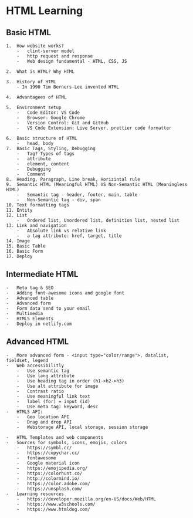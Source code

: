 # HTML Learning

## Basic HTML

    1.  How website works?
        -   clint-server model
        -   http request and response
        -   Web design fundamental - HTML, CSS, JS

    2.  What is HTML? Why HTML

    3.  History of HTML
        - In 1990 Tim Berners-Lee invented HTML

    4.  Advantagees of HTML

    5.  Environment setup
        -   Code Editor: VS Code
        -   Browser: Google Chrome
        -   Version Control: Git and GitHub
        -   VS Code Extension: Live Server, prettier code formatter

    6.  Basic structure of HTML
        -   head, body
    7.  Basic Tags, Styling, Debugging
        -   Tag? Types of tags
        -   attribute
        -   element, content
        -   Debugging
        -   Comment
    8.  Heading, Paragraph, Line break, Horizintal rule
    9.  Semantic HTML (Meaningful HTML) VS Non-Semantic HTML (Meaningless HTML)
        -   Semantic tag - header, footer, main, table
        -   Non-Semantic tag - div, span
    10. Text formatting tags
    11. Entity
    12. List
        -   Ordered list, Unordered list, definition list, nested list
    13. Link and navigation
        -   Absolute link vs relative link
        -   a tag attribute: href, target, title
    14. Image
    15. Basic Table
    16. Basic Form
    17. Deploy

## Intermediate HTML

    -   Meta tag & SEO
    -   Adding font-awesome icons and google font
    -   Advanced table
    -   Advanced form
    -   Form data send to your email
    -   Multimedia
    -   HTML5 Elements
    -   Deploy in netlify.com

## Advanced HTML

    -   More advanced form - <input type="color/range">, datalist, fieldset, legend
    -   Web accessibilitly
        -   Use semantic tag
        -   Use lang attribute
        -   Use heading tag in order (h1->h2->h3)
        -   Use alt attribute for image
        -   Contrast ratio
        -   Use meaningful link text
        -   label (for) = input (id)
        -   Use meta tag: keyword, desc
    -   HTML5 API:
        -   Geo location API
        -   Drag and drop API
        -   Webstorage API, local storage, session storage

    -   HTML Templates and web components
    -   Sources for symbols, icons, emojis, colors
        -   https://symbl.cc/
        -   https://copychar.cc/
        -   fontawesome
        -   Google material icon
        -   https://emojipedia.org/
        -   https://colorhunt.co/
        -   http://colormind.io/
        -   https://color.adobe.com/
        -   https://unsplash.com/
    -   Learning resources
        -   https://developer.mozilla.org/en-US/docs/Web/HTML
        -   https://www.w3schools.com/
        -   https://www.htmldog.com/

